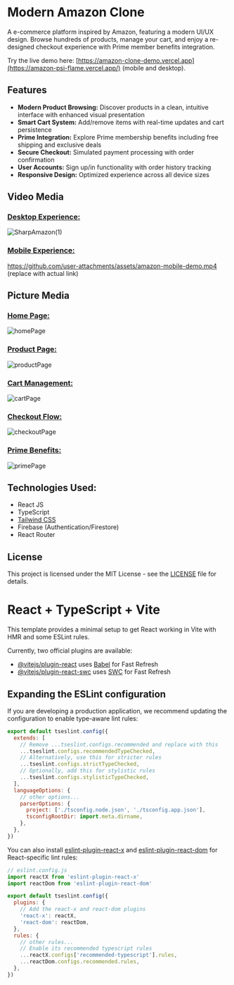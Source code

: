 # Modern Amazon Clone  

A e-commerce platform inspired by Amazon, featuring a modern UI/UX design. Browse hundreds of products, manage your cart, and enjoy a re-designed checkout experience with Prime member benefits integration.

Try the live demo here: [https://amazon-clone-demo.vercel.app](https://amazon-psi-flame.vercel.app/) (mobile and desktop).

## Features

- **Modern Product Browsing:** Discover products in a clean, intuitive interface with enhanced visual presentation
- **Smart Cart System:** Add/remove items with real-time updates and cart persistence
- **Prime Integration:** Explore Prime membership benefits including free shipping and exclusive deals
- **Secure Checkout:** Simulated payment processing with order confirmation
- **User Accounts:** Sign up/in functionality with order history tracking
- **Responsive Design:** Optimized experience across all device sizes

## Video Media

### <ins>Desktop Experience:</ins>
![SharpAmazon(1)](https://github.com/user-attachments/assets/598d9c1f-7dff-4d44-96e0-e7c6d43decc5)

### <ins>Mobile Experience:</ins>  

https://github.com/user-attachments/assets/amazon-mobile-demo.mp4 (replace with actual link)

## Picture Media

### <ins>Home Page:</ins>  
![homePage](https://github.com/user-attachments/assets/amazon-home.jpg)  

### <ins>Product Page:</ins>  
![productPage](https://github.com/user-attachments/assets/amazon-product.jpg)  

### <ins>Cart Management:</ins>  
![cartPage](https://github.com/user-attachments/assets/amazon-cart.jpg)  

### <ins>Checkout Flow:</ins>  
![checkoutPage](https://github.com/user-attachments/assets/amazon-checkout.jpg)  

### <ins>Prime Benefits:</ins>  
![primePage](https://github.com/user-attachments/assets/amazon-prime.jpg)  

## Technologies Used:  

- React JS  
- TypeScript  
- [Tailwind CSS](https://tailwindcss.com/)  
- Firebase (Authentication/Firestore)  
- React Router  

## License  

This project is licensed under the MIT License - see the [LICENSE](LICENSE) file for details.


# React + TypeScript + Vite

This template provides a minimal setup to get React working in Vite with HMR and some ESLint rules.

Currently, two official plugins are available:

- [@vitejs/plugin-react](https://github.com/vitejs/vite-plugin-react/blob/main/packages/plugin-react/README.md) uses [Babel](https://babeljs.io/) for Fast Refresh
- [@vitejs/plugin-react-swc](https://github.com/vitejs/vite-plugin-react-swc) uses [SWC](https://swc.rs/) for Fast Refresh

## Expanding the ESLint configuration

If you are developing a production application, we recommend updating the configuration to enable type-aware lint rules:

```js
export default tseslint.config({
  extends: [
    // Remove ...tseslint.configs.recommended and replace with this
    ...tseslint.configs.recommendedTypeChecked,
    // Alternatively, use this for stricter rules
    ...tseslint.configs.strictTypeChecked,
    // Optionally, add this for stylistic rules
    ...tseslint.configs.stylisticTypeChecked,
  ],
  languageOptions: {
    // other options...
    parserOptions: {
      project: ['./tsconfig.node.json', './tsconfig.app.json'],
      tsconfigRootDir: import.meta.dirname,
    },
  },
})
```

You can also install [eslint-plugin-react-x](https://github.com/Rel1cx/eslint-react/tree/main/packages/plugins/eslint-plugin-react-x) and [eslint-plugin-react-dom](https://github.com/Rel1cx/eslint-react/tree/main/packages/plugins/eslint-plugin-react-dom) for React-specific lint rules:

```js
// eslint.config.js
import reactX from 'eslint-plugin-react-x'
import reactDom from 'eslint-plugin-react-dom'

export default tseslint.config({
  plugins: {
    // Add the react-x and react-dom plugins
    'react-x': reactX,
    'react-dom': reactDom,
  },
  rules: {
    // other rules...
    // Enable its recommended typescript rules
    ...reactX.configs['recommended-typescript'].rules,
    ...reactDom.configs.recommended.rules,
  },
})
```
